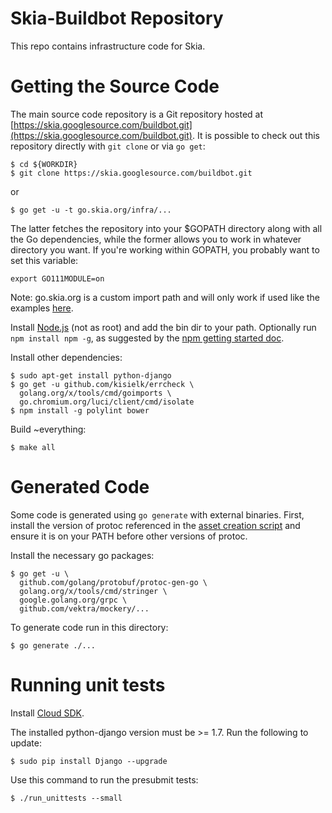 Skia-Buildbot Repository
========================

This repo contains infrastructure code for Skia.


Getting the Source Code
=======================

The main source code repository is a Git repository hosted at
[https://skia.googlesource.com/buildbot.git](https://skia.googlesource.com/buildbot.git).
It is possible to check out this repository directly with `git clone` or via
`go get`:

```
$ cd ${WORKDIR}
$ git clone https://skia.googlesource.com/buildbot.git
```

or

```
$ go get -u -t go.skia.org/infra/...
```

The latter fetches the repository into your $GOPATH directory along with all the
Go dependencies, while the former allows you to work in whatever directory you
want. If you're working within GOPATH, you probably want to set this variable:

```
export GO111MODULE=on
```

Note: go.skia.org is a custom import path and will only work if used like the
examples [here](http://golang.org/cmd/go/#hdr-Remote_import_paths).

Install [Node.js](https://nodejs.org/en/download/) (not as root) and add the bin
dir to your path. Optionally run `npm install npm -g`, as suggested by the
[npm getting started doc](https://docs.npmjs.com/getting-started/installing-node#updating-npm).

Install other dependencies:

```
$ sudo apt-get install python-django
$ go get -u github.com/kisielk/errcheck \
  golang.org/x/tools/cmd/goimports \
  go.chromium.org/luci/client/cmd/isolate
$ npm install -g polylint bower
```

Build ~everything:

```
$ make all
```

Generated Code
==============

Some code is generated using `go generate` with external binaries. First,
install the version of protoc referenced in the [asset creation
script](https://skia.googlesource.com/skia/+/master/infra/bots/assets/protoc/create.py)
and ensure it is on your PATH before other versions of protoc.

Install the necessary go packages:
```
$ go get -u \
  github.com/golang/protobuf/protoc-gen-go \
  golang.org/x/tools/cmd/stringer \
  google.golang.org/grpc \
  github.com/vektra/mockery/...
```

To generate code run in this directory:

```
$ go generate ./...
```


Running unit tests
==================

Install [Cloud SDK](https://cloud.google.com/sdk/).

The installed python-django version must be >= 1.7. Run the following to update:

```
$ sudo pip install Django --upgrade
```

Use this command to run the presubmit tests:

```
$ ./run_unittests --small
```
